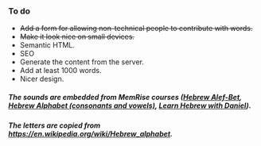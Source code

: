 ### To do

- ~~Add a form for allowing non-technical people to contribute with words.~~
- ~~Make it look nice on small devices.~~
- Semantic HTML.
- SEO
- Generate the content from the server.
- Add at least 1000 words.
- Nicer design.

##### The sounds are embedded from MemRise courses ([Hebrew Alef-Bet](https://www.memrise.com/course/1087087/hebrew-alef-bet-print), [Hebrew Alphabet (consonants and vowels)](https://www.memrise.com/course/231316/hebrew-alphabet-constanants-and-vowels), [Learn Hebrew with Daniel](https://www.memrise.com/course/1892532/learn-hebrew-with-daniel)).

##### The letters are copied from https://en.wikipedia.org/wiki/Hebrew_alphabet.
